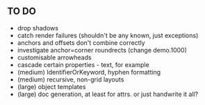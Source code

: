 TO DO
-----

* drop shadows
* catch render failures (shouldn't be any known, just exceptions)
* anchors and offsets don't combine correctly
* investigate anchor=corner roundrects (change demo.1000)
* customisable arrowheads
* cascade certain properties - text, for example
* (medium) IdentifierOrKeyword, hyphen formatting
* (medium) recursive, non-grid layouts
* (large) object templates
* (large) doc generation, at least for attrs. or just handwrite it all?
